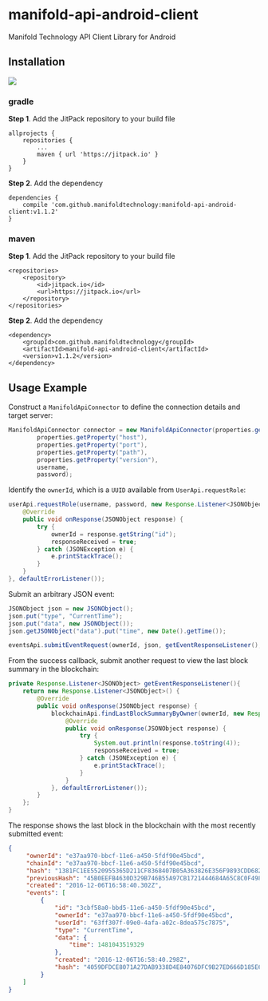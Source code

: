 # manifold-api-android-client
Manifold Technology API Client Library for Android

## Installation

[![](https://jitpack.io/v/manifoldtechnology/manifold-api-android-client.svg)](https://jitpack.io/#manifoldtechnology/manifold-api-android-client)

### gradle

**Step 1**. Add the JitPack repository to your build file

    allprojects {
        repositories {
            ...
            maven { url 'https://jitpack.io' }
        }
    }

**Step 2**. Add the dependency

    dependencies {
        compile 'com.github.manifoldtechnology:manifold-api-android-client:v1.1.2'
    }
    
### maven

**Step 1**. Add the JitPack repository to your build file

    <repositories>
        <repository>
            <id>jitpack.io</id>
            <url>https://jitpack.io</url>
        </repository>
    </repositories>

**Step 2**. Add the dependency

    <dependency>
        <groupId>com.github.manifoldtechnology</groupId>
        <artifactId>manifold-api-android-client</artifactId>
        <version>v1.1.2</version>
    </dependency>
    
## Usage Example

Construct a `ManifoldApiConnector` to define the connection details and target server:

```java
ManifoldApiConnector connector = new ManifoldApiConnector(properties.getProperty("protocol"),
        properties.getProperty("host"), 
        properties.getProperty("port"), 
        properties.getProperty("path"),
        properties.getProperty("version"), 
        username, 
        password);
```

Identify the `ownerId`, which is a `UUID` available from `UserApi.requestRole`:

```java
userApi.requestRole(username, password, new Response.Listener<JSONObject>() {
    @Override
    public void onResponse(JSONObject response) {
        try {
            ownerId = response.getString("id");
            responseReceived = true;
        } catch (JSONException e) {
            e.printStackTrace();
        }
    }
}, defaultErrorListener());
```

Submit an arbitrary JSON event:

```java
JSONObject json = new JSONObject();
json.put("type", "CurrentTime");
json.put("data", new JSONObject());
json.getJSONObject("data").put("time", new Date().getTime());

eventsApi.submitEventRequest(ownerId, json, getEventResponseListener(), defaultErrorListener());
```
From the success callback, submit another request to view the last block summary in the blockchain:

```java
private Response.Listener<JSONObject> getEventResponseListener(){
    return new Response.Listener<JSONObject>() {
        @Override
        public void onResponse(JSONObject response) {
            blockchainApi.findLastBlockSummaryByOwner(ownerId, new Response.Listener<JSONObject>() {
                @Override
                public void onResponse(JSONObject response) {
                    try {
                        System.out.println(response.toString(4));
                        responseReceived = true;
                    } catch (JSONException e) {
                        e.printStackTrace();
                    }
                }
            }, defaultErrorListener());
        }
    };
}
```

The response shows the last block in the blockchain with the most recently submitted event:

```json
{
     "ownerId": "e37aa970-bbcf-11e6-a450-5fdf90e45bcd",
     "chainId": "e37aa970-bbcf-11e6-a450-5fdf90e45bcd",
     "hash": "1381FC1EE5520955365D211CF8368407B05A363826E356F9893CDD68239CF11C",
     "previousHash": "45B0EEFB4630D329B746B55A97CB1721444684A65C8C0F4989E1D9DE5FFED140",
     "created": "2016-12-06T16:58:40.302Z",
     "events": [
         {
             "id": "3cbf58a0-bbd5-11e6-a450-5fdf90e45bcd",
             "ownerId": "e37aa970-bbcf-11e6-a450-5fdf90e45bcd",
             "userId": "63ff307f-09e0-4afa-a02c-8dea575c7875",
             "type": "CurrentTime",
             "data": {
                 "time": 1481043519329
             },
             "created": "2016-12-06T16:58:40.298Z",
             "hash": "4059DFDCE8071A27DAB9338D4E84076DFC9B27ED666D185E687AC327A40ED3E4"
         }
    ]
}
```